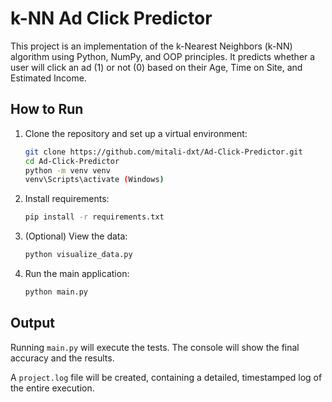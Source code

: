 # k-NN Ad Click Predictor

This project is an implementation of the k-Nearest Neighbors (k-NN) algorithm using Python, NumPy, and OOP principles. It predicts whether a user will click an ad (1) or not (0) based on their Age, Time on Site, and Estimated Income.

## How to Run

1.  Clone the repository and set up a virtual environment:
    ```bash
    git clone https://github.com/mitali-dxt/Ad-Click-Predictor.git
    cd Ad-Click-Predictor
    python -m venv venv
    venv\Scripts\activate (Windows)
    ```

2.  Install requirements:
    ```bash
    pip install -r requirements.txt
    ```

3.  (Optional) View the data:
    ```bash
    python visualize_data.py
    ```

4.  Run the main application:
    ```bash
    python main.py
    ```

## Output

Running `main.py` will execute the tests. The console will show the final accuracy and the results.

A `project.log` file will be created, containing a detailed, timestamped log of the entire execution.
